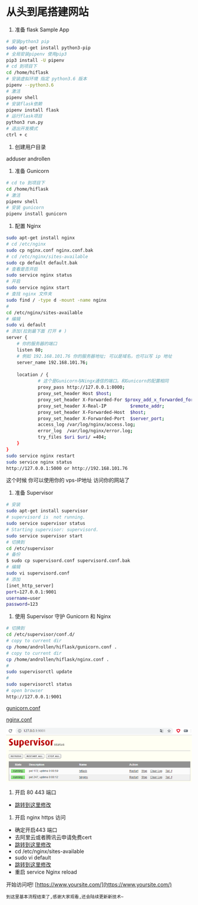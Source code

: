 # 从头到尾搭建网站

1. 准备 flask Sample App
  
  ``` bash
  # 安装python3 pip
  sudo apt-get install python3-pip
  # 全局安装pipenv 使用pip3
  pip3 install -U pipenv
  # cd 到项目下
  cd /home/hiflask
  # 安装虚拟环境 指定 python3.6 版本
  pipenv --python3.6
  # 激活
  pipenv shell
  # 安装flask依赖
  pipenv install flask
  # 运行flask项目
  python3 run.py
  # 退出开发模式
  ctrl + c
  ```

1. 创建用户目录
  
  adduser androllen

1. 准备 Gunicorn
  
  ``` bash
  # cd to 到项目下
  cd /home/hiflask
  # 激活
  pipenv shell
  # 安装 gunicorn
  pipenv install gunicorn
  ```

1. 配置 Nginx

  ``` bash
  sudo apt-get install nginx
  # cd /etc/nginx
  sudo cp nginx.conf nginx.conf.bak
  # cd /etc/nginx/sites-available
  sudo cp default default.bak
  # 查看是否开启
  sudo service nginx status
  # 开启
  sudo service nginx start
  # 查找 nginx 文件夹
  sudo find / -type d -mount -name nginx
  #
  cd /etc/nginx/sites-available
  # 编辑
  sudo vi default
  # 添加(拉到最下面 打开 # )
  server {
      # 你的服务器的端口
      listen 80;
      # 例如 192.168.101.76 你的服务器地址; 可以是域名，也可以写 ip 地址
      server_name 192.168.101.76;

      location / {
              # 这个是Gunicorn与Ningx通信的端口。和Gunicorn的配置相同
              proxy_pass http://127.0.0.1:8000;
              proxy_set_header Host $host;
              proxy_set_header X-Forwarded-For $proxy_add_x_forwarded_for;
              proxy_set_header X-Real-IP         $remote_addr;
              proxy_set_header X-Forwarded-Host  $host;
              proxy_set_header X-Forwarded-Port  $server_port;
              access_log /var/log/nginx/access.log;
              error_log  /var/log/nginx/error.log;
              try_files $uri $uri/ =404;
      }
  }
  sudo service nginx restart
  sudo service nginx status
  http://127.0.0.1:5000 or http://192.168.101.76
  ```

  这个时候 你可以使用你的 vps-IP地址 访问你的网站了

1. 准备 Supervisor

  ``` bash
  # 安装
  sudo apt-get install supervisor
  # supervisord is  not running.
  sudo service supervisor status
  # Starting supervisor: supervisord.
  sudo service supervisor start
  # 切换到
  cd /etc/supervisor
  # 备份
  $ sudo cp supervisord.conf supervisord.conf.bak
  # 编辑
  sudo vi supervisord.conf
  # 添加
  [inet_http_server]
  port=127.0.0.1:9001
  username=user
  password=123
  ```

1. 使用 Supervisor 守护 Gunicorn 和 Nginx
  
  ``` bash
  # 切换到
  cd /etc/supervisor/conf.d/
  # copy to current dir
  cp /home/androllen/hiflask/gunicorn.conf .
  # copy to current dir
  cp /home/androllen/hiflask/nginx.conf .
  #
  sudo supervisorctl update
  #
  sudo supervisorctl status
  # open browser
  http://127.0.0.1:9001
  ```

  [gunicorn.conf](Assets\gunicorn.conf)

  [nginx.conf](\Assets\nginx.conf)

  ![supervisor](Assets/20190531160103.png)

1. 开启 80 443 端口
  
- [跳转到这里修改](../0x05-Nginx/04.Ufw_Cert.md)

1. 开启 nginx https 访问
  
- 确定开启443 端口
- 去阿里云或者腾讯云申请免费cert
- [跳转到这里修改](../0x05-Nginx/04.Ufw_Cert.md)
- cd /etc/nginx/sites-available
- sudo vi default
- [跳转到这里修改](../0x05-Nginx/07.Nginx_Config.md)
- 重启 service Nginx reload

开始访问吧!  [https://www.yoursite.com/](https://www.yoursite.com/)

```到这里基本流程结束了,感谢大家观看,还会陆续更新新技术~```
